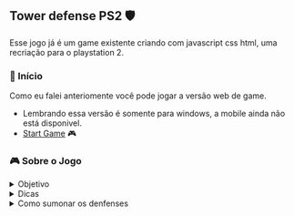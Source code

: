 ## Tower defense PS2 🛡️
Esse jogo já é um game existente criando com javascript css html, uma recriação para o playstation 2.

<h3 id="inicio">🚀 Início</h3>
Como eu falei anteriomente você pode jogar a versão web de game.

+ Lembrando essa versão é somente para windows, a mobile ainda não está disponivel.
+ [Start Game](https://brseghese.github.io/pp-tower-defense-game) 🎮

<h3 id="Sobre">🎮 Sobre o Jogo</h3>
<details>
<summary>Objetivo</summary>
  
  + Não deixe os Zumbies ultrapassares da direita para a esquenda.
  + Colente moedas para almentar seus recusos.

</details>

<details>
<summary>Dicas</summary>
  
  + Não deixe seus denfense perto dos Zumbies.
  + Não coloque demais denfense não tela se não pode ave quendas de fps.

</details>

<details>
<summary>Como sumonar os denfenses</summary>
  
  + O primeiro denfense você spawn com o cross (X) do controle, você gasta a comprar ele 100 de recusos.
  + O segundo denfense você spawn com o square (quadrando) do controle, você gasta a comprar ele 160 de recusos.

</details>
